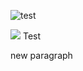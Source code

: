 ![test](https://brand3.sites.olt.ubc.ca/files/2018/09/5NarrowLogo_ex_768.png)

<img src="https://brand3.sites.olt.ubc.ca/files/2018/09/5NarrowLogo_ex_768.png"> Test </img>
<p> new paragraph </p>
